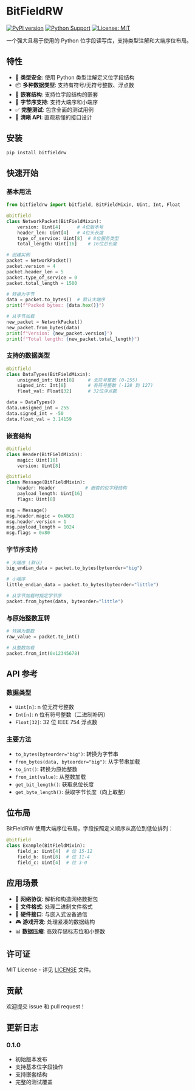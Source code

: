 # BitFieldRW

[![PyPI version](https://badge.fury.io/py/bitfieldrw.svg)](https://badge.fury.io/py/bitfieldrw)
[![Python Support](https://img.shields.io/pypi/pyversions/bitfieldrw.svg)](https://pypi.org/project/bitfieldrw/)
[![License: MIT](https://img.shields.io/badge/License-MIT-yellow.svg)](https://opensource.org/licenses/MIT)

一个强大且易于使用的 Python 位字段读写库，支持类型注解和大端序位布局。

## 特性

- 🚀 **类型安全**: 使用 Python 类型注解定义位字段结构
- 📦 **多种数据类型**: 支持有符号/无符号整数、浮点数
- 🔧 **嵌套结构**: 支持位字段结构的嵌套
- 🔄 **字节序支持**: 支持大端序和小端序
- ✅ **完整测试**: 包含全面的测试用例
- 📝 **清晰 API**: 直观易懂的接口设计

## 安装

```bash
pip install bitfieldrw
```

## 快速开始

### 基本用法

```python
from bitfieldrw import bitfield, BitFieldMixin, Uint, Int, Float

@bitfield
class NetworkPacket(BitFieldMixin):
    version: Uint[4]      # 4位版本号
    header_len: Uint[4]   # 4位头长度
    type_of_service: Uint[8]  # 8位服务类型
    total_length: Uint[16]    # 16位总长度

# 创建实例
packet = NetworkPacket()
packet.version = 4
packet.header_len = 5
packet.type_of_service = 0
packet.total_length = 1500

# 转换为字节
data = packet.to_bytes()  # 默认大端序
print(f"Packed bytes: {data.hex()}")

# 从字节加载
new_packet = NetworkPacket()
new_packet.from_bytes(data)
print(f"Version: {new_packet.version}")
print(f"Total length: {new_packet.total_length}")
```

### 支持的数据类型

```python
@bitfield
class DataTypes(BitFieldMixin):
    unsigned_int: Uint[8]     # 无符号整数 (0-255)
    signed_int: Int[8]        # 有符号整数 (-128 到 127)
    float_val: Float[32]      # 32位浮点数

data = DataTypes()
data.unsigned_int = 255
data.signed_int = -50
data.float_val = 3.14159
```

### 嵌套结构

```python
@bitfield
class Header(BitFieldMixin):
    magic: Uint[16]
    version: Uint[8]

@bitfield
class Message(BitFieldMixin):
    header: Header           # 嵌套的位字段结构
    payload_length: Uint[16]
    flags: Uint[8]

msg = Message()
msg.header.magic = 0xABCD
msg.header.version = 1
msg.payload_length = 1024
msg.flags = 0x80
```

### 字节序支持

```python
# 大端序 (默认)
big_endian_data = packet.to_bytes(byteorder="big")

# 小端序
little_endian_data = packet.to_bytes(byteorder="little")

# 从字节加载时指定字节序
packet.from_bytes(data, byteorder="little")
```

### 与原始整数互转

```python
# 转换为整数
raw_value = packet.to_int()

# 从整数加载
packet.from_int(0x12345678)
```

## API 参考

### 数据类型

- `Uint[n]`: n 位无符号整数
- `Int[n]`: n 位有符号整数（二进制补码）
- `Float[32]`: 32 位 IEEE 754 浮点数

### 主要方法

- `to_bytes(byteorder="big")`: 转换为字节串
- `from_bytes(data, byteorder="big")`: 从字节串加载
- `to_int()`: 转换为原始整数
- `from_int(value)`: 从整数加载
- `get_bit_length()`: 获取总位长度
- `get_byte_length()`: 获取字节长度（向上取整）

## 位布局

BitFieldRW 使用大端序位布局，字段按照定义顺序从高位到低位排列：

```python
@bitfield
class Example(BitFieldMixin):
    field_a: Uint[4]  # 位 15-12
    field_b: Uint[8]  # 位 11-4
    field_c: Uint[4]  # 位 3-0
```

## 应用场景

- 📡 **网络协议**: 解析和构造网络数据包
- 💾 **文件格式**: 处理二进制文件格式
- 🔧 **硬件接口**: 与嵌入式设备通信
- 🎮 **游戏开发**: 处理紧凑的数据结构
- 📊 **数据压缩**: 高效存储标志位和小整数

## 许可证

MIT License - 详见 [LICENSE](LICENSE) 文件。

## 贡献

欢迎提交 issue 和 pull request！

## 更新日志

### 0.1.0

- 初始版本发布
- 支持基本位字段操作
- 支持嵌套结构
- 完整的测试覆盖
